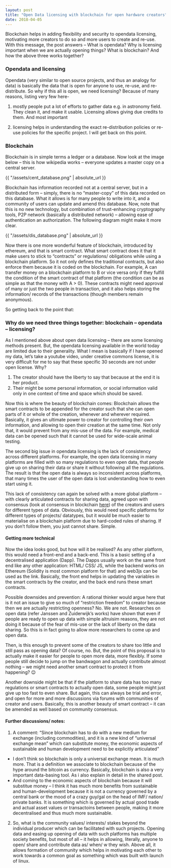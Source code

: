 ```yaml
---
layout: post
title: "Open Data licensing with blockchain for open hardware creators"
date: 2018-04-05
---
```

Blockchain helps in adding flexibility and security to opendata licensing, motivating more creators to do so and more users to create and re-use. With this message, the post answers – What is opendata? Why is licensing important when we are actually opening things? What is blockchain? And how the above three works together?

### Opendata and licensing
Opendata (very similar to open source projects, and thus an analogy for data) is basically the data that is open for anyone to use, re-use, and re-distribute. So why if this all is open, we need licensing? Because of many reasons, listing very few here-

1. mostly people put a lot of efforts to gather data e.g. in astronomy field. They clean it, and make it usable. Licensing allows giving due credits to them. And most important

2. licensing helps in understanding the exact re-distribution policies or re-use policies for the specific project. I will get back on this point.

### Blockchain
Blockchain is in simple terms a ledger or a database. Now look at the image below – this is how wikipedia works – everyone updates a master copy on a central server.

{{ "/assets/cent_database.png" | absolute_url }}

Blockchain has information recorded not at a central server, but in a distributed form – simply, there is no “master-copy” of this data recorded on this database. What it allows is for many people to write into it, and a community of users can update and amend this database. Now, note that this is no new technology, but combination of trust-enhancing cryptography tools, P2P network (basically a distributed network) – allowing ease of authentication an authorization. The following diagram might make it more clear.

{{ "/assets/dis_database.png" | absolute_url }}

Now there is one more wonderful feature of blockchain, introduced by ethereum, and that is smart contract. What smart contract does it that it make users to stick to “contracts” or regulations/ obligations while using a blockchain platform. So it not only defines the traditional contracts, but also enforce them because it is coded on the blockchain. For example, A can transfer money on a blockchain platform to B or vice versa only if they fulfill the condition of the smart contract of that platform (the condition can be as simple as that the money with A > 0). These contracts might need approval of many or just the two people in transaction, and it also helps storing the information/ records of the transactions (though members remain anonymous).

So getting back to the point that:

### Why do we need three things together: blockchain – opendata – licensing?

As I mentioned above about open data licensing – there are some licensing methods present. But, the opendata licensing available in the world today are limited due to their generality. What I mean is basically if I have opened my data, let’s take a youtube video, under creative commons license, it is very difficult for me to say that these specific 30 seconds are not under open license. Why? 
1. The creator should have the liberty to say that because at the end it is her product. 
2. Their might be some personal information, or social information valid only in one context of time and space which should be saved.

Now this is where the beauty of blockchain comes: Blockchain allows the smart contracts to be appended for the creator such that she can open parts of it or whole of the creation, whenever and wherever required. Basically, it gives an ultimate power to creator for controlling their own information, and allowing to open their creation at the same time. Not only that, it would prevent from any mis-use of the data. For example, medical data can be opened such that it cannot be used for wide-scale animal testing.

The second big issue in opendata licensing is the lack of consistency across different platforms. For example, the open data licensing in many platforms are filled with so many regulations to even open data, that people give up on sharing their data or share it without following all the regulations. The result is that the open data is always so inconsistent across platforms, that many times the user of the open data is lost understanding how to even start using it.

This lack of consistency can again be solved with a more global platform – with clearly articulated contracts for sharing data, agreed upon with consensus (look at consensus in blockchain [here](https://blog.codecentric.de/en/2017/10/consensus-mechanisms-blockchain/)) of the creators and users for different types of data. Obviously, this would need specific platforms for different types of projects/ datatypes, but it would be much easier to materialise on a blockchain platform due to hard-coded rules of sharing. If you don’t follow them, you just cannot share. Simple.

#### Getting more technical
Now the idea looks good, but how will it be realised? As any other platform, this would need a front-end and a back-end. This is a basic setting of a decentralised application (Dapp). The Dapps usually work on the same front end like any other application: HTML/ CSS/ JS, while the backend works on Ethereum (Solidity is most common platform for that) and web3js can be used as the link. Basically, the front end helps in updating the variables in the smart contracts by the creator, and the back end runs these smart contracts.

Possible downsides and prevention: A rational thinker would argue here that is it not an issue to give so much of “restriction freedom” to creator because then we are actually restricting openness? No. We are not. Researches on open data (refer Janssen and Zuiderwijk’s works) have shown that even if people are ready to open up data with simple altruisim reasons, they are not doing it because of the fear of mis-use or the lack of liberty on the data sharing. So this is in fact going to allow more researchers to come up and open data.

Then, is this enough to prevent some of the creators to share too little and still pass as opening data? Of course, no. But, the point of this proposal is to actually make it easier for people to open more data, more flexibly. If some people still decide to jump on the bandwagon and actually contribute almost nothing – we might need another smart contract to protect it from happening? 😉

Another downside might be that if the platform to share data has too many regulations or smart contracts to actually open data, some people might just give up too fast to even share. But again, this can always be trial and error, and open for more and more discussions via forums with communities of creator and users. Basically, this is another beauty of smart contract – it can be amended as well based on community consensus.

#### Further discussions/ notes:
1. A comment: “Since blockchain has to do with a new medium for exchange (including commodities), and it is a new kind of “universal exchange mean” which can substitute money, the economic aspects of sustainable and human development need to be explicitly articulated”
- I don’t think so blockchain is only a universal exchange mean. It is much more. That is a definition we associate to blockchain because of the hype around the bitcoin as currency. Basically, blockchain is also a very important data-basing tool. As i also explain in detail in the shared post.
- And coming to the economic aspects of blockchain because it will substitue money – I think it has much more benefits from sustainable and human-development because it is not a currency governed by a central bank or the mood of a crazy guy/gal on the head of IMF/ nation/ private banks. It is something which is governed by actual good trade and actual asset values or transactoins between people, making it more decentralised and thus much more sustainable.
2. So, what is the community values/ interests/ stakes beyond the individual producer which can be facilitated with such projects. Opening data and easing up opening of data with such platforms has multiple society benefits, but most of all – it helps in allowing, literally, anyone to open/ share and contribute data as/ when/ w
they wish. Above all, it allows formation of community which helps in motivating each other to work towards a common goal as something which was built with launch of linux.
